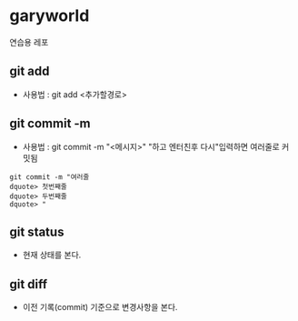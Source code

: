 # garyworld
연습용 레포

## git add
- 사용법 : git add <추가할경로>

## git commit -m 
- 사용법 : git commit -m "<메시지>"
"하고 엔터친후 다시"입력하면 여러줄로 커밋됨
```
git commit -m "여러줄
dquote> 첫번째줄
dquote> 두번째줄
dquote> "
```
## git status
- 현재 상태를 본다.

## git diff
- 이전 기록(commit) 기준으로 변경사항을 본다.
